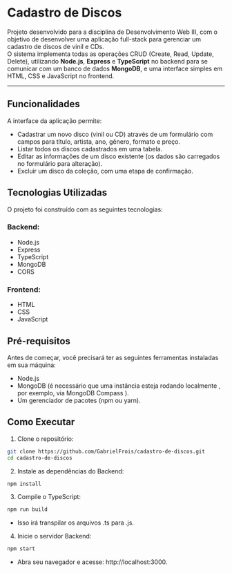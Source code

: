 # Cadastro de Discos
Projeto desenvolvido para a disciplina de Desenvolvimento Web III, com o objetivo de desenvolver uma aplicação full-stack para gerenciar um cadastro de discos de vinil e CDs.  
O sistema implementa todas as operações CRUD (Create, Read, Update, Delete), utilizando **Node.js**, **Express** e **TypeScript** no backend para se comunicar com um banco de dados **MongoDB**, e uma interface simples em HTML, CSS e JavaScript no frontend.

---

## Funcionalidades
A interface da aplicação permite:

- Cadastrar um novo disco (vinil ou CD) através de um formulário com campos para título, artista, ano, gênero, formato e preço.
- Listar todos os discos cadastrados em uma tabela.
- Editar as informações de um disco existente (os dados são carregados no formulário para alteração).
- Excluir um disco da coleção, com uma etapa de confirmação.

## Tecnologias Utilizadas
O projeto foi construído com as seguintes tecnologias:

### Backend:
- Node.js 
- Express 
- TypeScript 
- MongoDB
- CORS

### Frontend:
- HTML 
- CSS
- JavaScript

## Pré-requisitos
Antes de começar, você precisará ter as seguintes ferramentas instaladas em sua máquina:
- Node.js
- MongoDB (é necessário que uma instância esteja rodando localmente , por exemplo, via MongoDB Compass ).
- Um gerenciador de pacotes (npm ou yarn).

## Como Executar
1. Clone o repositório:
```Bash
git clone https://github.com/GabrielFrois/cadastro-de-discos.git
cd cadastro-de-discos
```

2. Instale as dependências do Backend:
```Bash
npm install
```

3. Compile o TypeScript:
```Bash
npm run build
```
- Isso irá transpilar os arquivos .ts para .js.

4. Inicie o servidor Backend:
```Bash
npm start
``` 
- Abra seu navegador e acesse: http://localhost:3000.